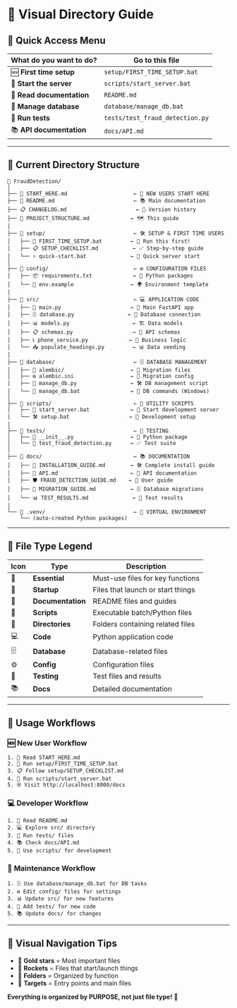 # 📁 Visual Directory Guide

## 🎯 **Quick Access Menu**

| What do you want to do? | Go to this file |
|-------------------------|-----------------|
| 🆕 **First time setup** | `setup/FIRST_TIME_SETUP.bat` |
| 🚀 **Start the server** | `scripts/start_server.bat` |
| 📖 **Read documentation** | `README.md` |
| 🔧 **Manage database** | `database/manage_db.bat` |
| 🧪 **Run tests** | `tests/test_fraud_detection.py` |
| 📚 **API documentation** | `docs/API.md` |

---

## 📂 **Current Directory Structure**

```
📁 FraudDetection/
│
├── 🚀 START_HERE.md                     ← 🌟 NEW USERS START HERE
├── 📖 README.md                         ← 📚 Main documentation
├── 📋 CHANGELOG.md                      ← 📝 Version history
├── 📁 PROJECT_STRUCTURE.md             ← 🗺️ This guide
│
├── 📂 setup/                            ← 🛠️ SETUP & FIRST TIME USERS
│   ├── 🔧 FIRST_TIME_SETUP.bat         ← 🌟 Run this first!
│   ├── 📋 SETUP_CHECKLIST.md           ← ✅ Step-by-step guide
│   └── ⚡ quick-start.bat              ← 🚀 Quick server start
│
├── 📂 config/                           ← ⚙️ CONFIGURATION FILES
│   ├── 📦 requirements.txt             ← 🐍 Python packages
│   └── 🔐 env.example                  ← 🌍 Environment template
│
├── 📂 src/                              ← 💻 APPLICATION CODE
│   ├── 🎯 main.py                      ← 🌟 Main FastAPI app
│   ├── 🗄️ database.py                 ← 🔗 Database connection
│   ├── 📊 models.py                    ← 🏗️ Data models
│   ├── 📋 schemas.py                   ← 📝 API schemas
│   ├── 📞 phone_service.py             ← 🧠 Business logic
│   └── 📥 populate_headings.py         ← 📊 Data seeding
│
├── 📂 database/                         ← 🗄️ DATABASE MANAGEMENT
│   ├── 📂 alembic/                     ← 🔄 Migration files
│   ├── ⚙️ alembic.ini                  ← 🔧 Migration config
│   ├── 🐍 manage_db.py                 ← 🛠️ DB management script
│   └── 🔧 manage_db.bat                ← 🎯 DB commands (Windows)
│
├── 📂 scripts/                          ← 🔧 UTILITY SCRIPTS
│   ├── 🚀 start_server.bat             ← 🌟 Start development server
│   └── 🛠️ setup.bat                   ← 🔧 Development setup
│
├── 📂 tests/                            ← 🧪 TESTING
│   ├── 📄 __init__.py                  ← 🐍 Python package
│   └── 🧪 test_fraud_detection.py      ← ✅ Test suite
│
├── 📂 docs/                             ← 📚 DOCUMENTATION
│   ├── 📖 INSTALLATION_GUIDE.md        ← 🛠️ Complete install guide
│   ├── 📡 API.md                       ← 🔌 API documentation
│   ├── 🛡️ FRAUD_DETECTION_GUIDE.md    ← 👤 User guide
│   ├── 🔄 MIGRATION_GUIDE.md           ← 🗄️ Database migrations
│   └── 📊 TEST_RESULTS.md              ← 🧪 Test results
│
└── 📂 .venv/                            ← 🐍 VIRTUAL ENVIRONMENT
    └── (auto-created Python packages)
```

---

## 🎨 **File Type Legend**

| Icon | Type | Description |
|------|------|-------------|
| 🌟 | **Essential** | Must-use files for key functions |
| 🚀 | **Startup** | Files that launch or start things |
| 📖 | **Documentation** | README files and guides |
| 🔧 | **Scripts** | Executable batch/Python files |
| 📂 | **Directories** | Folders containing related files |
| 💻 | **Code** | Python application code |
| 🗄️ | **Database** | Database-related files |
| ⚙️ | **Config** | Configuration files |
| 🧪 | **Testing** | Test files and results |
| 📚 | **Docs** | Detailed documentation |

---

## 🎯 **Usage Workflows**

### 🆕 **New User Workflow**
```
1. 📖 Read START_HERE.md
2. 🔧 Run setup/FIRST_TIME_SETUP.bat
3. 📋 Follow setup/SETUP_CHECKLIST.md
4. 🚀 Run scripts/start_server.bat
5. 🌐 Visit http://localhost:8000/docs
```

### 💻 **Developer Workflow**
```
1. 📖 Read README.md
2. 💻 Explore src/ directory
3. 🧪 Run tests/ files
4. 📚 Check docs/API.md
5. 🔧 Use scripts/ for development
```

### 🔧 **Maintenance Workflow**
```
1. 🗄️ Use database/manage_db.bat for DB tasks
2. ⚙️ Edit config/ files for settings
3. 📊 Update src/ for new features
4. 🧪 Add tests/ for new code
5. 📚 Update docs/ for changes
```

---

## 🎪 **Visual Navigation Tips**

- 🌟 **Gold stars** = Most important files
- 🚀 **Rockets** = Files that start/launch things
- 📂 **Folders** = Organized by function
- 🎯 **Targets** = Entry points and main files

**Everything is organized by PURPOSE, not just file type!** 🎯
